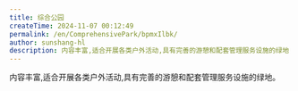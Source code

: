 ```yaml
---
title: 综合公园
createTime: 2024-11-07 00:12:49
permalink: /en/ComprehensivePark/bpmxIlbk/
author: sunshang-hl
description: 内容丰富,适合开展各类户外活动,具有完善的游憩和配套管理服务设施的绿地
---
```


内容丰富,适合开展各类户外活动,具有完善的游憩和配套管理服务设施的绿地。